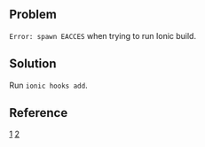 ## Problem

`Error: spawn EACCES` when trying to run Ionic build.

## Solution

Run `ionic hooks add`.

## Reference

[1](https://forum.ionicframework.com/t/how-to-fix-this-error-spawn-eacces/20490/9)
[2](https://github.com/driftyco/ionic-cli/issues/375)

